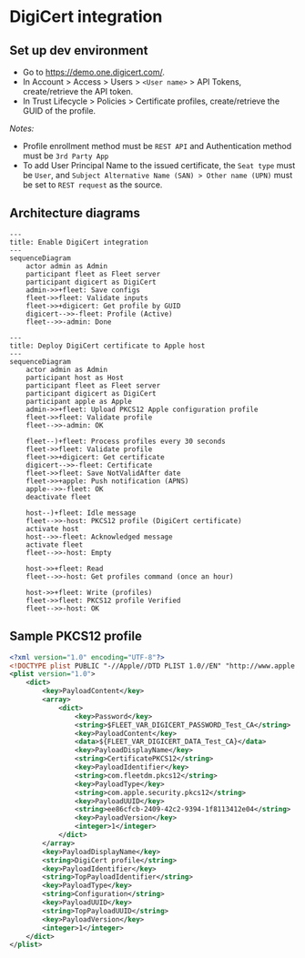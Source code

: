 # DigiCert integration

## Set up dev environment

- Go to https://demo.one.digicert.com/.
- In Account > Access > Users > `<User name>` > API Tokens, create/retrieve the API token.
- In Trust Lifecycle > Policies > Certificate profiles, create/retrieve the GUID of the profile.

_Notes:_
- Profile enrollment method must be `REST API` and Authentication method must be `3rd Party App`
- To add User Principal Name to the issued certificate, the `Seat type` must be `User`, and `Subject Alternative Name (SAN) > Other name (UPN)` must be set to `REST request` as the source.

## Architecture diagrams

```mermaid
---
title: Enable DigiCert integration
---
sequenceDiagram
    actor admin as Admin
    participant fleet as Fleet server
    participant digicert as DigiCert
    admin->>+fleet: Save configs
    fleet->>fleet: Validate inputs
    fleet->>+digicert: Get profile by GUID
    digicert-->>-fleet: Profile (Active)
    fleet-->>-admin: Done
```

```mermaid
---
title: Deploy DigiCert certificate to Apple host
---
sequenceDiagram
    actor admin as Admin
    participant host as Host
    participant fleet as Fleet server
    participant digicert as DigiCert
    participant apple as Apple
    admin->>+fleet: Upload PKCS12 Apple configuration profile
    fleet->>fleet: Validate profile
    fleet-->>-admin: OK

    fleet--)+fleet: Process profiles every 30 seconds
    fleet->>fleet: Validate profile
    fleet->>+digicert: Get certificate
    digicert-->>-fleet: Certificate
    fleet->>fleet: Save NotValidAfter date
    fleet->>+apple: Push notification (APNS)
    apple-->>-fleet: OK
    deactivate fleet

    host--)+fleet: Idle message
    fleet-->>-host: PKCS12 profile (DigiCert certificate)
    activate host
    host-->>-fleet: Acknowledged message
    activate fleet
    fleet-->>-host: Empty

    host->>+fleet: Read
    fleet-->>-host: Get profiles command (once an hour)
    
    host->>+fleet: Write (profiles)
    fleet->>fleet: PKCS12 profile Verified
    fleet-->>-host: OK
```

## Sample PKCS12 profile

```xml
<?xml version="1.0" encoding="UTF-8"?>
<!DOCTYPE plist PUBLIC "-//Apple//DTD PLIST 1.0//EN" "http://www.apple.com/DTDs/PropertyList-1.0.dtd">
<plist version="1.0">
    <dict>
        <key>PayloadContent</key>
        <array>
            <dict>
                <key>Password</key>
                <string>$FLEET_VAR_DIGICERT_PASSWORD_Test_CA</string>
                <key>PayloadContent</key>
                <data>${FLEET_VAR_DIGICERT_DATA_Test_CA}</data>
                <key>PayloadDisplayName</key>
                <string>CertificatePKCS12</string>
                <key>PayloadIdentifier</key>
                <string>com.fleetdm.pkcs12</string>
                <key>PayloadType</key>
                <string>com.apple.security.pkcs12</string>
                <key>PayloadUUID</key>
                <string>ee86cfcb-2409-42c2-9394-1f8113412e04</string>
                <key>PayloadVersion</key>
                <integer>1</integer>
            </dict>
        </array>
        <key>PayloadDisplayName</key>
        <string>DigiCert profile</string>
        <key>PayloadIdentifier</key>
        <string>TopPayloadIdentifier</string>
        <key>PayloadType</key>
        <string>Configuration</string>
        <key>PayloadUUID</key>
        <string>TopPayloadUUID</string>
        <key>PayloadVersion</key>
        <integer>1</integer>
    </dict>
</plist>
```
